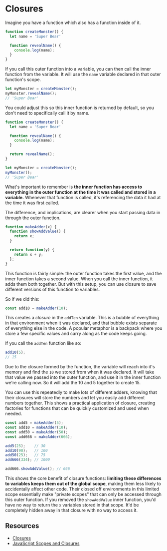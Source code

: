 # Closures

Imagine you have a function which also has a function inside of it.

```javascript
function createMonster() {
  let name = 'Super Bear'

  function revealName() {
    console.log(name);
  }
}
```

If you call this outer function into a variable, you can then call the inner function from the variable. It will use the `name` variable declared in that outer function's scope.

```javascript
let myMonster = createMonster();
myMonster.revealName();
// 'Super Bear'
```

You could adjust this so this inner function is returned by default, so you don't need to specifically call it by name.

```javascript
function createMonster() {
  let name = 'Super Bear'

  function revealName() {
    console.log(name);
  }

  return revealName();
}

let myMonster = createMonster();
myMonster();
// 'Super Bear'
```

What's important to remember is **the inner function has access to everything in the outer function at the time it was called and stored in a variable.** Whenever that function is called, it's referencing the data it had at the time it was first called.

The difference, and implications, are clearer when you start passing data in through the outer function.

```javascript
function makeAdder(x) {
  function showAddValue() {
    return x;
  }

  return function(y) {
    return x + y;
  };
}
```

This function is fairly simple: the outer function takes the first value, and the inner function takes a second value. When you call the inner function, it adds them both together. But with this setup, you can use closure to save different versions of this function to variables.

So if we did this:

```javascript
const add10 = makeAdder(10);
```

This creates a _closure_ in the `addTen` variable. This is a bubble of everything in that environment when it was declared, and that bubble exists separate of everything else in the code. A popular metaphor is a backpack where you store a few specific values and carry along as the code keeps going.

If you call the `addTen` function like so:

```javascript
add10(5);
// 15
```

Due to the closure formed by the function, the variable will reach into it's memory and find the `10` we stored from when it was declared. It will take that value we passed into the outer function, and use it in the inner function we're calling now. So it will add the 10 and 5 together to create 15.

You can use this repeatedly to make lots of different adders, knowing that their closures will store the numbers and let you easily add different numbers together. This shows a practical application of closure, creating factories for functions that can be quickly customized and used when needed.

```javascript
const add5 = makeAdder(5);
const add10 = makeAdder(10);
const add50 = makeAdder(50);
const add666 = makeAdder(666);

add5(25);    // 30
add10(90);   // 100
add50(25);   // 75
add666(334); // 1000

add666.showAddValue(); // 666
```

This shows the core benefit of closure functions: **limiting these differences to variables keeps them out of the global scope**, making them less likely to accidentally affect other code. Their closed off environments in this limited scope essentially make "private scopes" that can only be accessed through this outer function. If you removed the `showAddValue` inner function, you'd have no way to return the `x` variables stored in that scope. It'd be completely hidden away in that closure with no way to access it.

## Resources

* [Closures](https://developer.mozilla.org/en-US/docs/Web/JavaScript/Closures)
* [JavaScript Scopes and Closures](https://css-tricks.com/javascript-scope-closures/)
